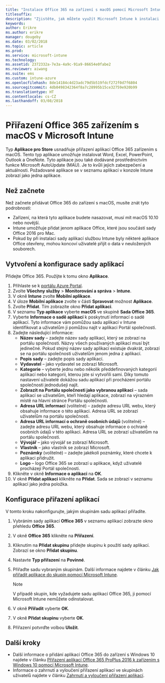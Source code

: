 ```yaml
---
title: "Instalace Office 365 na zařízení s macOS pomocí Microsoft Intune"
titlesuffix: 
description: "Zjistěte, jak můžete využít Microsoft Intune k instalaci aplikací Office 365 na zařízení s macOS."
keywords: 
author: Erikre
ms.author: erikre
manager: dougeby
ms.date: 03/02/2018
ms.topic: article
ms.prod: 
ms.service: microsoft-intune
ms.technology: 
ms.assetid: 2372332a-7e3a-4a9c-91a9-86654e0fabe2
ms.reviewer: aiwang
ms.suite: ems
ms.custom: intune-azure
ms.openlocfilehash: 8de14184c4d23adc79d5b519fdcf272f0d7f6804
ms.sourcegitcommit: 4db0498342364f8a7c28995b15ce32759e920b99
ms.translationtype: HT
ms.contentlocale: cs-CZ
ms.lasthandoff: 03/08/2018
---
```

# <a name="how-to-assign-office-365-to-macos-devices-with-microsoft-intune"></a>Přiřazení Office 365 zařízením s macOS v Microsoft Intune

Typ **Aplikace pro Store** usnadňuje přiřazení aplikací Office 365 zařízením s macOS. Tento typ aplikace umožňuje instalovat Word, Excel, PowerPoint, Outlook a OneNote. Tyto aplikace jsou také dodávané prostřednictvím funkce Microsoft AutoUpdate (MAU). Je to kvůli jejich zabezpečení a aktuálnosti. Požadované aplikace se v seznamu aplikací v konzole Intune zobrazí jako jedna aplikace.


## <a name="before-you-start"></a>Než začnete

Než začnete přidávat Office 365 do zařízení s macOS, musíte znát tyto podrobnosti:

- Zařízení, na která tyto aplikace budete nasazovat, musí mít macOS 10.10 nebo novější.
- Intune umožňuje přidat jenom aplikace Office, které jsou součástí sady Office 2016 pro Mac.
- Pokud by při instalaci sady aplikací službou Intune byly některé aplikace Office otevřeny, mohou koncoví uživatelé přijít o data v neuložených souborech.

## <a name="create-and-configure-the-app-suite"></a>Vytvoření a konfigurace sady aplikací

Přidejte Office 365. Použijte k tomu okno **Aplikace**.
1. Přihlaste se k [portálu Azure Portal](https://portal.azure.com).
2. Zvolte **Všechny služby** > **Monitorování a správa** > **Intune**.
3. V okně **Intune** zvolte **Mobilní aplikace**.
4. V úloze **Mobilní aplikace** zvolte v části **Spravovat** možnost **Aplikace**. 
5. Zvolte **Přidat**. Tím zobrazíte okno **Přidat aplikaci**.
6. V seznamu **Typ aplikace** vyberte **macOS** ve skupině **Sada Office 365**.
7. Vyberte **Informace o sadě aplikací** k poskytnutí informací o sadě aplikací. Tyto informace vám pomůžou sadu aplikací v Intune identifikovat a uživatelům ji pomůžou najít v aplikaci Portál společnosti.
8.  Zadejte následující informace:
    - **Název sady** – zadejte název sady aplikací, který se zobrazí na portálu společnosti. Názvy všech používaných aplikací musí být jedinečné. Pokud stejný název sady aplikací existuje dvakrát, zobrazí se na portálu společnosti uživatelům jenom jedna z aplikací.
    - **Popis sady** – zadejte popis sady aplikací.
    - **Vydavatel** – jako vydavatel se zobrazí Microsoft.
    - **Kategorie** – vyberte jednu nebo několik předdefinovaných kategorií aplikací nebo kategorii, kterou jste si vytvořili sami. Díky tomuto nastavení uživatelé dokážou sadu aplikací při procházení portálu společnosti jednodušeji najít.
    - **Zobrazit na Portálu společnosti jako vybranou aplikaci** – sada aplikací se uživatelům, kteří hledají aplikace, zobrazí na výrazném místě na hlavní stránce Portálu společnosti.
    - **Adresa URL informací** (volitelné) – zadejte adresu URL webu, který obsahuje informace o této aplikaci. Adresa URL se zobrazí uživatelům na portálu společnosti.
    - **Adresa URL informací o ochraně osobních údajů** (volitelné) – zadejte adresu URL webu, který obsahuje informace o ochraně osobních údajů v této aplikaci. Adresa URL se zobrazí uživatelům na portálu společnosti.
    - **Vývojář** – jako vývojář se zobrazí Microsoft.
    - **Vlastník** – jako vlastník se zobrazí Microsoft.
    - **Poznámky** (volitelné) – zadejte jakékoli poznámky, které chcete k aplikaci přidružit.
    - **Logo** – logo Office 365 se zobrazí u aplikace, když uživatelé procházejí Portál společnosti.
9.  Klikněte v okně **Informace o aplikaci** na **OK**.
10. V okně **Přidat aplikaci** klikněte na **Přidat**.
    Sada se zobrazí v seznamu aplikací jako jedna položka.

## <a name="configure-app-assignments"></a>Konfigurace přiřazení aplikací

V tomto kroku nakonfigurujte, jakým skupinám sadu aplikací přiřadíte. 

1. Vybráním sady aplikací **Office 365** v seznamu aplikací zobrazte okno přehledu **Office 365**.
2. V okně **Office 365** klikněte na **Přiřazení**.
3. Kliknutím na **Přidat skupinu** přidejte skupinu k použití sady aplikací. Zobrazí se okno **Přidat skupinu**.
3. Nastavte **Typ přiřazení** na **Povinné**.
4. Přiřaďte sadu vybraným skupinám. Další informace najdete v článku [Jak přiřadit aplikace do skupin pomocí Microsoft Intune](apps-deploy.md).

    >[!Note]
    > V případě skupin, kde vyžadujete sadu aplikací Office 365, ji pomocí Microsoft Intune nemůžete odinstalovat.

5. V okně **Přiřadit** vyberte **OK**.
6. V okně **Přidat skupinu** vyberte **OK**.
7. Přiřazení potvrďte volbou **Uložit**.

## <a name="next-steps"></a>Další kroky

- Další informace o přidání aplikací Office 365 do zařízení s Windows 10 najdete v článku [Přiřazení aplikací Office 365 ProPlus 2016 k zařízením s Windows 10 pomocí Microsoft Intune](apps-add-office365.md).
- Informace o zahrnutí a vyloučení přiřazení aplikací ve skupinách uživatelů najdete v článku [Zahrnutí a vyloučení přiřazení aplikací](apps-inc-exl-assignments.md).
